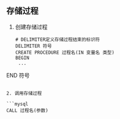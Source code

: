 ## 存储过程

1. 创建存储过程
   
   
   ```mysql
   # DELIMITER定义存储过程结束的标识符
   DELIMITER 符号
   CREATE PROCEDURE 过程名(IN 变量名 类型)
   BEGIN
   	...
END 符号
   ```
   
2. 调用存储过程

   ```mysql
   CALL 过程名(参数)
   ```

   
